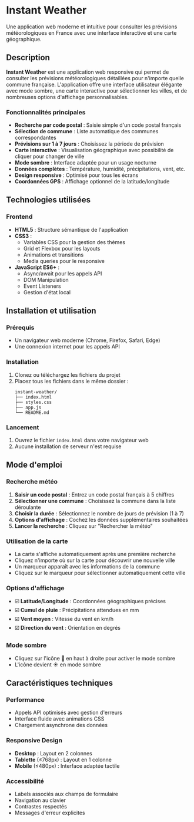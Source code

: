 # Instant Weather

Une application web moderne et intuitive pour consulter les prévisions météorologiques en France avec une interface interactive et une carte géographique.

## Description

**Instant Weather** est une application web responsive qui permet de consulter les prévisions météorologiques détaillées pour n'importe quelle commune française. L'application offre une interface utilisateur élégante avec mode sombre, une carte interactive pour sélectionner les villes, et de nombreuses options d'affichage personnalisables.

### Fonctionnalités principales

- **Recherche par code postal** : Saisie simple d'un code postal français
- **Sélection de commune** : Liste automatique des communes correspondantes
- **Prévisions sur 1 à 7 jours** : Choisissez la période de prévision
- **Carte interactive** : Visualisation géographique avec possibilité de cliquer pour changer de ville
- **Mode sombre** : Interface adaptée pour un usage nocturne
- **Données complètes** : Température, humidité, précipitations, vent, etc.
- **Design responsive** : Optimisé pour tous les écrans
- **Coordonnées GPS** : Affichage optionnel de la latitude/longitude

## Technologies utilisées

### Frontend
- **HTML5** : Structure sémantique de l'application
- **CSS3** : 
  - Variables CSS pour la gestion des thèmes
  - Grid et Flexbox pour les layouts
  - Animations et transitions
  - Media queries pour le responsive
- **JavaScript ES6+** :
  - Async/await pour les appels API
  - DOM Manipulation
  - Event Listeners
  - Gestion d'état local

## Installation et utilisation

### Prérequis
- Un navigateur web moderne (Chrome, Firefox, Safari, Edge)
- Une connexion internet pour les appels API

### Installation
1. Clonez ou téléchargez les fichiers du projet
2. Placez tous les fichiers dans le même dossier :
   ```
   instant-weather/
   ├── index.html
   ├── styles.css
   ├── app.js
   └── README.md
   ```

### Lancement
1. Ouvrez le fichier `index.html` dans votre navigateur web
2. Aucune installation de serveur n'est requise

## Mode d'emploi

### Recherche météo
1. **Saisir un code postal** : Entrez un code postal français à 5 chiffres
2. **Sélectionner une commune** : Choisissez la commune dans la liste déroulante
3. **Choisir la durée** : Sélectionnez le nombre de jours de prévision (1 à 7)
4. **Options d'affichage** : Cochez les données supplémentaires souhaitées
5. **Lancer la recherche** : Cliquez sur "Rechercher la météo"

### Utilisation de la carte
- La carte s'affiche automatiquement après une première recherche
- Cliquez n'importe où sur la carte pour découvrir une nouvelle ville
- Un marqueur apparaît avec les informations de la commune
- Cliquez sur le marqueur pour sélectionner automatiquement cette ville

### Options d'affichage
- ☑️ **Latitude/Longitude** : Coordonnées géographiques précises
- ☑️ **Cumul de pluie** : Précipitations attendues en mm
- ☑️ **Vent moyen** : Vitesse du vent en km/h
- ☑️ **Direction du vent** : Orientation en degrés

### Mode sombre
- Cliquez sur l'icône 🌙 en haut à droite pour activer le mode sombre
- L'icône devient ☀️ en mode sombre

## Caractéristiques techniques

### Performance
- Appels API optimisés avec gestion d'erreurs
- Interface fluide avec animations CSS
- Chargement asynchrone des données

### Responsive Design
- **Desktop** : Layout en 2 colonnes
- **Tablette** (≤768px) : Layout en 1 colonne
- **Mobile** (≤480px) : Interface adaptée tactile

### Accessibilité
- Labels associés aux champs de formulaire
- Navigation au clavier
- Contrastes respectés
- Messages d'erreur explicites

